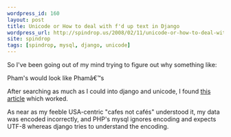 ```yaml
---
wordpress_id: 160
layout: post
title: Unicode or How to deal with f'd up text in Django
wordpress_url: http://spindrop.us/2008/02/11/unicode-or-how-to-deal-with-fd-up-text-in-django/
site: spindrop
tags: [spindrop, mysql, django, unicode]
---
```

So I've been going out of my mind trying to figure out why something like:

Pham's would look like Phamâ€™s

After searching as much as I could into django and unicode, I found [this article][a] which worked.

As near as my feeble USA-centric "cafes not cafés" understood it, my data was encoded incorrectly, and PHP's mysql ignores encoding and expects UTF-8 whereas django tries to understand the encoding.


[a]: http://automatthias.wordpress.com/2006/12/10/mysql-encoding-problems-on-dreamhost/
